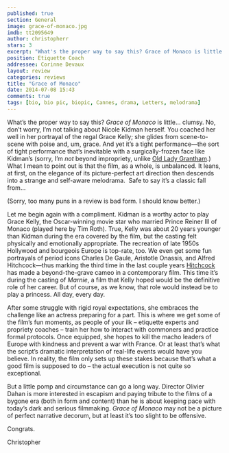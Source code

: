 ```yaml
---
published: true
section: General
image: grace-of-monaco.jpg
imdb: tt2095649
author: christopherr 
stars: 3
excerpt: "What's the proper way to say this? Grace of Monaco is little... clumsy."
position: Etiquette Coach
addressee: Corinne Devaux
layout: review
categories: reviews
title: "Grace of Monaco"
date: 2014-07-08 15:43
comments: true
tags: [bio, bio pic, biopic, Cannes, drama, Letters, melodrama]
---
```

<p>What&rsquo;s the proper way to say this? <em>Grace of Monaco</em> is little&hellip; clumsy. No, don&rsquo;t worry, I&rsquo;m not talking about Nicole Kidman herself. You coached her well in her portrayal of the regal Grace Kelly; she glides from scene-to-scene with poise and, um, grace. And yet it&rsquo;s a tight performance&mdash;the sort of tight performance that&rsquo;s inevitable with a surgically-frozen face like Kidman&rsquo;s (sorry, I&rsquo;m <em>not </em>beyond impropriety, unlike <a href="http://downtonabbey.wikia.com/wiki/Violet_Crawley">Old Lady Grantham</a>.) What I mean to point out is that the film, as a whole, is unbalanced. It leans, at first, on the elegance of its picture-perfect art direction then descends into a strange and self-aware melodrama.&nbsp; Safe to say it&rsquo;s a classic fall from&hellip;</p>
<p>(Sorry, too many puns in a review is bad form. I should know better.)</p>
<p>Let me begin again with a compliment. Kidman is a worthy actor to play Grace Kelly, the Oscar-winning movie star who married Prince Reiner III of Monaco (played here by Tim Roth). True, Kelly was about 20 years younger than Kidman during the era covered by the film, but the casting felt physically and emotionally appropriate. The recreation of late 1950s Hollywood and bourgeois Europe is top-rate, too. We even get some fun portrayals of period icons Charles De Gaule, Aristotle Onassis, and Alfred Hitchcock&mdash;thus marking the third time in the last couple years <a href="/letters/2012/12/18/hitchcock.html">Hitchcock</a> has made a beyond-the-grave cameo in a contemporary film. This time it&rsquo;s during the casting of <em>Marnie</em>, a film that Kelly hoped would be the definitive role of her career. But of course, as we know, that role would instead be to play a princess. All day, every day.</p>
<p>After some struggle with rigid royal expectations, she embraces the challenge like an actress preparing for a part. This is where we get some of the film&rsquo;s fun moments, as people of your ilk &ndash; etiquette experts and propriety coaches &ndash; train her how to interact with commoners and practice formal protocols. Once equipped, she hopes to kill the macho leaders of Europe with kindness and prevent a war with France. Or at least that&rsquo;s what the script&rsquo;s dramatic interpretation of real-life events would have you believe. In reality, the film only sets up these stakes because that&rsquo;s what a good film is supposed to do &ndash; the actual execution is not quite so exceptional.&nbsp;</p>
<p>But a little pomp and circumstance can go a long way. Director Olivier Dahan is more interested in escapism and paying tribute to the films of a bygone era (both in form and content) than he is about keeping pace with today&rsquo;s dark and serious filmmaking. <em>Grace of Monaco </em>may not be a picture of perfect narrative decorum, but at least it&rsquo;s too slight to be offensive.</p>
<p>Congrats.</p>
<p>Christopher</p>